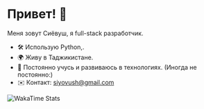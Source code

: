 # Привет! 👋  
Меня зовут Сиёвуш, я full-stack разработчик.  
- 🛠 Использую Python,.  
- 🌍 Живу в Таджикистане.  
- 🧠 Постоянно учусь и развиваюсь в технологиях. (Иногда не постоянно:)
- ✉️ Контакт: siyovush@gmail.com  


![WakaTime Stats](https://github-readme-stats.vercel.app/api/wakatime?username=siyavush1411&theme=radical)

